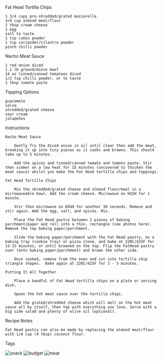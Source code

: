 Fat Head Tortilla Chips

    1 3/4 cups pre-shredded/grated mozzarella
    3/4 cup almond meal/flour
    2 tbsp cream cheese
    1 egg
    salt to taste
    1 tsp cumin powder
    1 tsp coriander/cilantro powder
    pinch chilli powder

Nacho Meat Sauce

    1 red onion diced
    1.1 lb ground/mince beef
    14 oz tinned/canned tomatoes diced
    1/2 tsp chilli powder, or to taste
    1 tbsp tomato paste

Topping Options

    guacamole
    salsa
    shredded/grated cheese
    sour cream
    jalapeños

Instructions

    Nacho Meat Sauce

        Gently fry the diced onion in oil until clear then add the meat, breaking it up into tiny pieces as it cooks and browns. This should take up to 5 minutes.

        Add the spices and tinned/canned tomato and tomato paste. Stir then simmer on a low heat for 15 minutes (uncovered to thicken the meat sauce) whilst you make the Fat Head tortilla chips and toppings.

    Fat Head Tortilla Chips

        Mix the shredded/grated cheese and almond flour/meal in a microwaveable bowl. Add the cream cheese. Microwave on HIGH for 1 minute.

        Stir then microwave on HIGH for another 30 seconds. Remove and stir again. Add the egg, salt, and spices. Mix.

        Place the Fat Head pastry between 2 pieces of baking parchment/paper and roll into a thin, rectangle (see photos here). Remove the top baking paper/parchment. 

        Slide the baking paper/parchment with the Fat Head pastry, on a baking tray (cookie tray) or pizza stone, and bake at 220C/425F for 12-15 minutes, or until browned on the top. Flip the FatHead pastry over (onto baking paper/parchment) and brown the other side.

        Once cooked, remove from the oven and cut into tortilla chip triangle shapes.  Bake again at 220C/425F for 3 - 5 minutes.

    Putting It All Together

        Place a handful of Fat Head tortilla chips on a plate or serving dish.

        Spoon the hot meat sauce over the tortilla chips.

        Add the grated/shredded cheese which will melt on the hot meat sauce all by itself, then top with everything you love. Serve with a big side salad and plenty of olive oil (optional).

Recipe Notes

    Fat Head pastry can also be made by replacing the almond meal/flour with 1/4 cup (4 tbsp) coconut flour.

Tags

![snack](https://img.shields.io/badge/snack-lightsalmon.svg) ![budget](https://img.shields.io/badge/budget-blue.svg) ![meat](https://img.shields.io/badge/meat-red.svg)